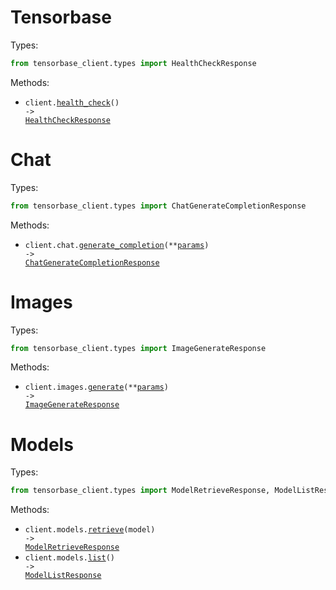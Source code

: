 # Tensorbase

Types:

```python
from tensorbase_client.types import HealthCheckResponse
```

Methods:

- <code title="get /">client.<a href="./src/tensorbase_client/_client.py">health_check</a>() -> <a href="./src/tensorbase_client/types/health_check_response.py">HealthCheckResponse</a></code>

# Chat

Types:

```python
from tensorbase_client.types import ChatGenerateCompletionResponse
```

Methods:

- <code title="post /chat/completions">client.chat.<a href="./src/tensorbase_client/resources/chat.py">generate_completion</a>(\*\*<a href="src/tensorbase_client/types/chat_generate_completion_params.py">params</a>) -> <a href="./src/tensorbase_client/types/chat_generate_completion_response.py">ChatGenerateCompletionResponse</a></code>

# Images

Types:

```python
from tensorbase_client.types import ImageGenerateResponse
```

Methods:

- <code title="post /v1/images/generations">client.images.<a href="./src/tensorbase_client/resources/images.py">generate</a>(\*\*<a href="src/tensorbase_client/types/image_generate_params.py">params</a>) -> <a href="./src/tensorbase_client/types/image_generate_response.py">ImageGenerateResponse</a></code>

# Models

Types:

```python
from tensorbase_client.types import ModelRetrieveResponse, ModelListResponse
```

Methods:

- <code title="get /models/{model}">client.models.<a href="./src/tensorbase_client/resources/models.py">retrieve</a>(model) -> <a href="./src/tensorbase_client/types/model_retrieve_response.py">ModelRetrieveResponse</a></code>
- <code title="get /models">client.models.<a href="./src/tensorbase_client/resources/models.py">list</a>() -> <a href="./src/tensorbase_client/types/model_list_response.py">ModelListResponse</a></code>
